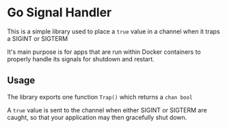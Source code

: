 # Go Signal Handler

This is a simple library used to place a `true` value in a channel when it traps a SIGINT or SIGTERM

It's main purpose is for apps that are run within Docker containers to properly handle its signals for shutdown and restart.

## Usage

The library exports one function `Trap()` which returns a `chan bool`

A `true` value is sent to the channel when either SIGINT or SIGTERM are caught, so that your application may then gracefully shut down.


